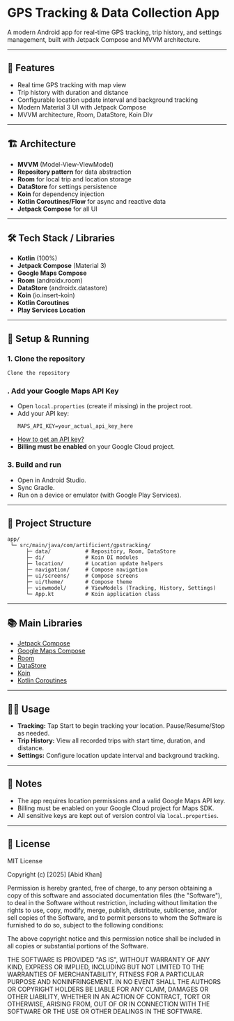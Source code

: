 # GPS Tracking & Data Collection App

A modern Android app for real-time GPS tracking, trip history, and settings management, built with Jetpack Compose and MVVM architecture.

---

## 🚀 Features
- Real time GPS tracking with map view
- Trip history with duration and distance
- Configurable location update interval and background tracking
- Modern Material 3 UI with Jetpack Compose
- MVVM architecture, Room, DataStore, Koin DIv

---

## 🏗️ Architecture
- **MVVM** (Model-View-ViewModel)
- **Repository pattern** for data abstraction
- **Room** for local trip and location storage
- **DataStore** for settings persistence
- **Koin** for dependency injection
- **Kotlin Coroutines/Flow** for async and reactive data
- **Jetpack Compose** for all UI

---

## 🛠️ Tech Stack / Libraries
- **Kotlin** (100%)
- **Jetpack Compose** (Material 3)
- **Google Maps Compose**
- **Room** (androidx.room)
- **DataStore** (androidx.datastore)
- **Koin** (io.insert-koin)
- **Kotlin Coroutines**
- **Play Services Location**

---

## 📝 Setup & Running

### 1. Clone the repository
```sh
Clone the repository
```

### . Add your Google Maps API Key
- Open `local.properties` (create if missing) in the project root.
- Add your API key:
  ```
  MAPS_API_KEY=your_actual_api_key_here
  ```
- [How to get an API key?](https://developers.google.com/maps/documentation/android-sdk/get-api-key)
- **Billing must be enabled** on your Google Cloud project.

### 3. Build and run
- Open in Android Studio.
- Sync Gradle.
- Run on a device or emulator (with Google Play Services).

---

## 📁 Project Structure
```
app/
 └─ src/main/java/com/artificient/gpstracking/
      ├─ data/           # Repository, Room, DataStore
      ├─ di/             # Koin DI modules
      ├─ location/       # Location update helpers
      ├─ navigation/     # Compose navigation
      ├─ ui/screens/     # Compose screens
      ├─ ui/theme/       # Compose theme
      ├─ viewmodel/      # ViewModels (Tracking, History, Settings)
      └─ App.kt          # Koin application class
```

---

## 📚 Main Libraries
- [Jetpack Compose](https://developer.android.com/jetpack/compose)
- [Google Maps Compose](https://github.com/googlemaps/android-maps-compose)
- [Room](https://developer.android.com/jetpack/androidx/releases/room)
- [DataStore](https://developer.android.com/topic/libraries/architecture/datastore)
- [Koin](https://insert-koin.io/)
- [Kotlin Coroutines](https://kotlinlang.org/docs/coroutines-overview.html)

---

## 🧑‍💻 Usage
- **Tracking:** Tap Start to begin tracking your location. Pause/Resume/Stop as needed.
- **Trip History:** View all recorded trips with start time, duration, and distance.
- **Settings:** Configure location update interval and background tracking.

---

## 📝 Notes
- The app requires location permissions and a valid Google Maps API key.
- Billing must be enabled on your Google Cloud project for Maps SDK.
- All sensitive keys are kept out of version control via `local.properties`.

---

## 📄 License
MIT License

Copyright (c) [2025] [Abid Khan]

Permission is hereby granted, free of charge, to any person obtaining a copy
of this software and associated documentation files (the "Software"), to deal
in the Software without restriction, including without limitation the rights
to use, copy, modify, merge, publish, distribute, sublicense, and/or sell
copies of the Software, and to permit persons to whom the Software is
furnished to do so, subject to the following conditions:

The above copyright notice and this permission notice shall be included in all
copies or substantial portions of the Software.

THE SOFTWARE IS PROVIDED "AS IS", WITHOUT WARRANTY OF ANY KIND, EXPRESS OR
IMPLIED, INCLUDING BUT NOT LIMITED TO THE WARRANTIES OF MERCHANTABILITY,
FITNESS FOR A PARTICULAR PURPOSE AND NONINFRINGEMENT. IN NO EVENT SHALL THE
AUTHORS OR COPYRIGHT HOLDERS BE LIABLE FOR ANY CLAIM, DAMAGES OR OTHER
LIABILITY, WHETHER IN AN ACTION OF CONTRACT, TORT OR OTHERWISE, ARISING FROM,
OUT OF OR IN CONNECTION WITH THE SOFTWARE OR THE USE OR OTHER DEALINGS IN THE
SOFTWARE.